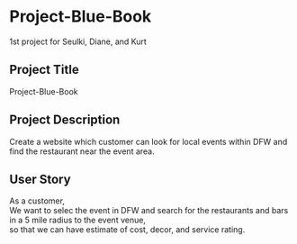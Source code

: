 # Project-Blue-Book
1st project for Seulki, Diane, and Kurt 

## Project Title
Project-Blue-Book

## Project Description
Create a website which customer can look for local events within DFW and find the restaurant near the event area.


## User Story

As a customer,\
We want to selec the event in DFW and search for the restaurants and bars\
in a 5 mile radius to the event venue,\
so that we can have estimate of cost, decor, and service rating. 

